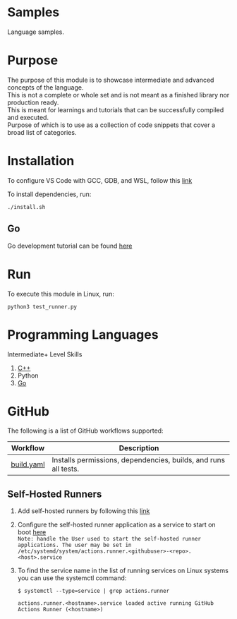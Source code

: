 # Samples
Language samples.

# Purpose
The purpose of this module is to showcase intermediate and advanced concepts of the language. \
This is not a complete or whole set and is not meant as a finished library nor production ready. \
This is meant for learnings and tutorials that can be successfully compiled and executed. \
Purpose of which is to use as a collection of code snippets that cover a broad list of categories.

# Installation

To configure VS Code with GCC, GDB, and WSL, follow this [link](https://code.visualstudio.com/docs/cpp/config-wsl)

To install dependencies, run:
```
./install.sh
```

## Go

Go development tutorial can be found [here](https://code.visualstudio.com/docs/languages/go)

# Run

To execute this module in Linux, run:
```
python3 test_runner.py
```

# Programming Languages

Intermediate+ Level Skills
1. [C++](tests/cpp/README.md) 
2. Python
3. [Go](tests/go/README.md)

# GitHub

The following is a list of GitHub workflows supported:

| Workflow                            | Description                                                                          |
|-------------------------------------|--------------------------------------------------------------------------------------|
|[build.yaml](\.github/workflows/build.yaml) | Installs permissions, dependencies, builds, and runs all tests.|

## Self-Hosted Runners

1. Add self-hosted runners by following this [link](https://docs.github.com/en/actions/hosting-your-own-runners/managing-self-hosted-runners/adding-self-hosted-runners)

2. Configure the self-hosted runner application as a service to start on boot [here](https://docs.github.com/en/actions/hosting-your-own-runners/managing-self-hosted-runners/configuring-the-self-hosted-runner-application-as-a-service)\
`Note: handle the User used to start the self-hosted runner applications. The user may be set in /etc/systemd/system/actions.runner.<githubuser>-<repo>.<host>.service`

3. To find the service name in the list of running services on Linux systems you can use the systemctl command:
    ```
    $ systemctl --type=service | grep actions.runner
    ```
    `actions.runner.<hostname>.service loaded active running GitHub Actions Runner (<hostname>)`

